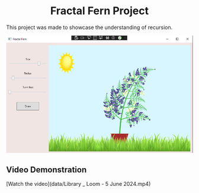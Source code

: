 <h1 align="center">Fractal Fern Project</h1>

This project was made to showcase the understanding of recursion.


![Alt text](data/thumbnail.PNG)

## Video Demonstration

[Watch the video](data/Library _ Loom - 5 June 2024.mp4)
